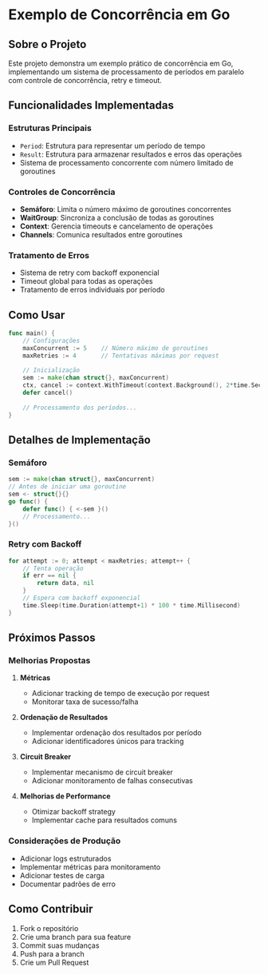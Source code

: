 # Exemplo de Concorrência em Go

## Sobre o Projeto
Este projeto demonstra um exemplo prático de concorrência em Go, implementando um sistema de processamento de períodos em paralelo com controle de concorrência, retry e timeout.

## Funcionalidades Implementadas

### Estruturas Principais
- `Period`: Estrutura para representar um período de tempo
- `Result`: Estrutura para armazenar resultados e erros das operações
- Sistema de processamento concorrente com número limitado de goroutines

### Controles de Concorrência
- **Semáforo**: Limita o número máximo de goroutines concorrentes
- **WaitGroup**: Sincroniza a conclusão de todas as goroutines
- **Context**: Gerencia timeouts e cancelamento de operações
- **Channels**: Comunica resultados entre goroutines

### Tratamento de Erros
- Sistema de retry com backoff exponencial
- Timeout global para todas as operações
- Tratamento de erros individuais por período

## Como Usar

```go
func main() {
    // Configurações
    maxConcurrent := 5    // Número máximo de goroutines
    maxRetries := 4       // Tentativas máximas por request
    
    // Inicialização
    sem := make(chan struct{}, maxConcurrent)
    ctx, cancel := context.WithTimeout(context.Background(), 2*time.Second)
    defer cancel()
    
    // Processamento dos períodos...
}
```

## Detalhes de Implementação

### Semáforo
```go
sem := make(chan struct{}, maxConcurrent)
// Antes de iniciar uma goroutine
sem <- struct{}{}
go func() {
    defer func() { <-sem }()
    // Processamento...
}()
```

### Retry com Backoff
```go
for attempt := 0; attempt < maxRetries; attempt++ {
    // Tenta operação
    if err == nil {
        return data, nil
    }
    // Espera com backoff exponencial
    time.Sleep(time.Duration(attempt+1) * 100 * time.Millisecond)
}
```

## Próximos Passos

### Melhorias Propostas
1. **Métricas**
   - Adicionar tracking de tempo de execução por request
   - Monitorar taxa de sucesso/falha

2. **Ordenação de Resultados**
   - Implementar ordenação dos resultados por período
   - Adicionar identificadores únicos para tracking

3. **Circuit Breaker**
   - Implementar mecanismo de circuit breaker
   - Adicionar monitoramento de falhas consecutivas

4. **Melhorias de Performance**
   - Otimizar backoff strategy
   - Implementar cache para resultados comuns

### Considerações de Produção
- Adicionar logs estruturados
- Implementar métricas para monitoramento
- Adicionar testes de carga
- Documentar padrões de erro

## Como Contribuir
1. Fork o repositório
2. Crie uma branch para sua feature
3. Commit suas mudanças
4. Push para a branch
5. Crie um Pull Request